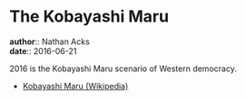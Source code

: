 # The Kobayashi Maru

**author**:: Nathan Acks  
**date**:: 2016-06-21

2016 is the Kobayashi Maru scenario of Western democracy.

* [Kobayashi Maru (Wikipedia)](https://en.m.wikipedia.org/wiki/Kobayashi_Maru)
